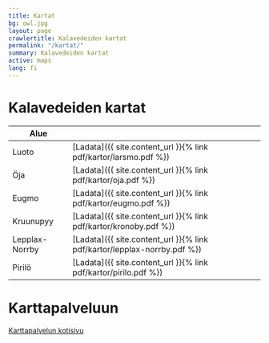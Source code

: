 ```yaml
---
title: Kartat
bg: owl.jpg
layout: page
crawlertitle: Kalavedeiden kartat
permalink: "/kartat/"
summary: Kalavedeiden kartat
active: maps
lang: fi
---
```


# Kalavedeiden kartat
| Alue  |  |
| ------------- | ------------- |
| Luoto  | [Ladata]({{ site.content_url }}{% link pdf/kartor/larsmo.pdf %})  |
| Öja  | [Ladata]({{ site.content_url }}{% link pdf/kartor/oja.pdf %})  |
| Eugmo  | [Ladata]({{ site.content_url }}{% link pdf/kartor/eugmo.pdf %})  |
| Kruunupyy  | [Ladata]({{ site.content_url }}{% link pdf/kartor/kronoby.pdf %})  |
| Lepplax-Norrby  | [Ladata]({{ site.content_url }}{% link pdf/kartor/lepplax-norrby.pdf %})  |
| Pirilö  | [Ladata]({{ site.content_url }}{% link pdf/kartor/pirilo.pdf %})  |

# Karttapalveluun
[Karttapalvelun kotisivu](http://www.maanmittauslaitos.fi/asioi-verkossa/karttapaikka)
